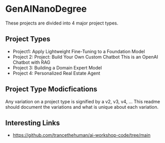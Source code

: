 # GenAINanoDegree

These projects are divided into 4 major project types.  

## Project Types

- Project1: Apply Lightweight Fine-Tuning to a Foundation Model
- Project 2: Project: Build Your Own Custom Chatbot
    This is an OpenAI Chatbot with RAG
- Project 3: Building a Domain Expert Model
- Project 4: Personalized Real Estate Agent

## Project Type Modicfications

Any variation on a project type is signified by a v2, v3, v4, ...
This readme should document the variations and what is unique about each variation.

## Interesting Links
- https://github.com/trancethehuman/ai-workshop-code/tree/main
